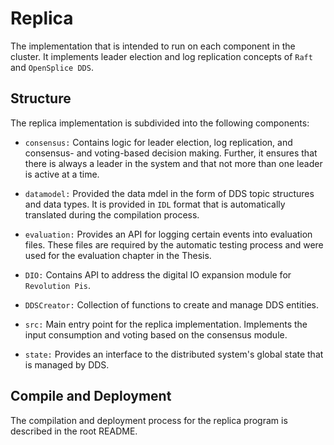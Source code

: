 # Replica

The implementation that is intended to run on each component in the cluster. It implements leader election and log replication concepts of `Raft` and `OpenSplice DDS`.

## Structure
The replica implementation is subdivided into the following components:

* `consensus:` Contains logic for leader election, log replication, and consensus- and voting-based decision making. Further, it ensures that there is always a leader in the system and that not more than one leader is active at a time.

* `datamodel:` Provided the data mdel in the form of DDS topic structures and data types. It is provided in `IDL` format that is automatically translated during the compilation process.

* `evaluation:` Provides an API for logging certain events into evaluation files. These files are required by the automatic testing process and were used for the evaluation chapter in the Thesis.

* `DIO:` Contains API to address the digital IO expansion module for `Revolution Pis`.

* `DDSCreator:` Collection of functions to create and manage DDS entities.

* `src:` Main entry point for the replica implementation. Implements the input consumption and voting based on the consensus module.

* `state:` Provides an interface to the distributed system's global state that is managed by DDS.

## Compile and Deployment
The compilation and deployment process for the replica program is described in the root README.
